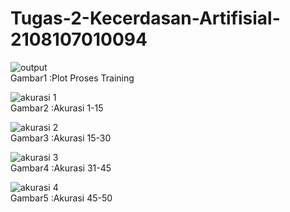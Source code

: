 # Tugas-2-Kecerdasan-Artifisial-2108107010094

![output](https://github.com/AhmadNazielF/Tugas-2-Kecerdasan-Artifisial-2108107010094/assets/105332568/85e1fe4b-31dc-4858-9a42-a1287b4391ef)\
Gambar1 :Plot Proses Training

![akurasi 1](https://github.com/AhmadNazielF/Tugas-2-Kecerdasan-Artifisial-2108107010094/assets/105332568/dcaf880f-0e30-4497-9883-6cefdba87e7d)\
Gambar2 :Akurasi 1-15

![akurasi 2](https://github.com/AhmadNazielF/Tugas-2-Kecerdasan-Artifisial-2108107010094/assets/105332568/564f8ec9-6d12-4e0f-945c-24d63c5ec090)\
Gambar3 :Akurasi 15-30

![akurasi 3](https://github.com/AhmadNazielF/Tugas-2-Kecerdasan-Artifisial-2108107010094/assets/105332568/151c1ad8-030a-4445-b731-02558dd030dc)\
Gambar4 :Akurasi 31-45

![akurasi 4](https://github.com/AhmadNazielF/Tugas-2-Kecerdasan-Artifisial-2108107010094/assets/105332568/46c7a011-b4a0-4596-bb30-7e36b27b6767)\
Gambar5 :Akurasi 45-50
